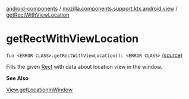 [android-components](../index.md) / [mozilla.components.support.ktx.android.view](index.md) / [getRectWithViewLocation](./get-rect-with-view-location.md)

# getRectWithViewLocation

`fun <ERROR CLASS>.getRectWithViewLocation(): <ERROR CLASS>` [(source)](https://github.com/mozilla-mobile/android-components/blob/master/components/support/ktx/src/main/java/mozilla/components/support/ktx/android/view/View.kt#L81)

Fills the given [Rect](#) with data about location view in the window.

**See Also**

[View.getLocationInWindow](#)

